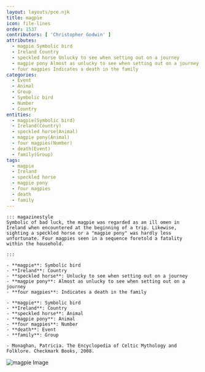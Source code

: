 ```yaml
---
layout: layouts/pce.njk
title: magpie
icon: file-lines
order: 1537
contributors: [ 'Christopher Godwin' ]
attributes:
  - magpie Symbolic bird
  - Ireland Country
  - speckled horse Unlucky to see when setting out on a journey
  - magpie pony Almost as unlucky to see when setting out on a journey
  - four magpies Indicates a death in the family
categories:
  - Event
  - Animal
  - Group
  - Symbolic bird
  - Number
  - Country
entities:
  - magpie(Symbolic bird)
  - Ireland(Country)
  - speckled horse(Animal)
  - magpie pony(Animal)
  - four magpies(Number)
  - death(Event)
  - family(Group)
tags:
  - magpie
  - Ireland
  - speckled horse
  - magpie pony
  - four magpies
  - death
  - family
---
```

``` tab [group1:Info]
::: magazinestyle
Symbolic of bad luck, the magpie was regarded as an ill omen in Ireland when encountered at the beginning of a trip. Likewise, sighting a speckled horse or a "magpie pony" was hardly less unfortunate. Four magpies seen in a sequence foretold a fatality within the household.

:::
```
``` tab [group1:Attributes]
- **magpie**: Symbolic bird
- **Ireland**: Country
- **speckled horse**: Unlucky to see when setting out on a journey
- **magpie pony**: Almost as unlucky to see when setting out on a journey
- **four magpies**: Indicates a death in the family
```
``` tab [group1:Entities]
- **magpie**: Symbolic bird
- **Ireland**: Country
- **speckled horse**: Animal
- **magpie pony**: Animal
- **four magpies**: Number
- **death**: Event
- **family**: Group
```
``` tab [group1:Sources]
- Monaghan, Patricia. The Encyclopedia of Celtic Mythology and Folklore. Checkmark Books, 2008.
```
![magpie Image](['https://upload.wikimedia.org/wikipedia/commons/thumb/b/b6/Pica_pica_-_Compans_Caffarelli_-_2012-03-16.jpg/1200px-Pica_pica_-_Compans_Caffarelli_-_2012-03-16.jpg'])
